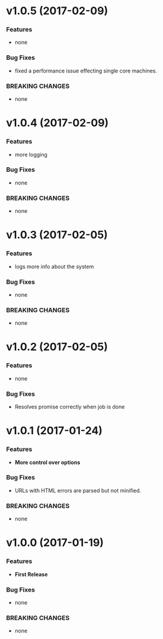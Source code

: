 #  v1.0.5 (2017-02-09)

### Features

* none

### Bug Fixes

* fixed a performance issue effecting single core machines.

### BREAKING CHANGES

* none


#  v1.0.4 (2017-02-09)

### Features

* more logging

### Bug Fixes

* none

### BREAKING CHANGES

* none


#  v1.0.3 (2017-02-05)

### Features

* logs more info about the system

### Bug Fixes

* none

### BREAKING CHANGES

* none



#  v1.0.2 (2017-02-05)

### Features

* none

### Bug Fixes

* Resolves promise correctly when job is done


#  v1.0.1 (2017-01-24)

### Features

* **More control over options**

### Bug Fixes

* URLs with HTML errors are parsed but not minified. 

### BREAKING CHANGES

* none


#  v1.0.0 (2017-01-19)

### Features

* **First Release**

### Bug Fixes

* none

### BREAKING CHANGES

* none